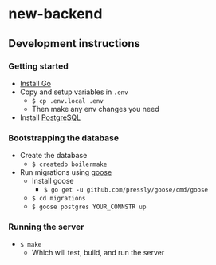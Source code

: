 # new-backend

## Development instructions
### Getting started
- [Install Go](https://golang.org/doc/install)
- Copy and setup variables in `.env`
	- `$ cp .env.local .env`
  - Then make any env changes you need
- Install [PostgreSQL](https://www.postgresql.org/)

### Bootstrapping the database
- Create the database
	- `$ createdb boilermake`
- Run migrations using [goose](https://github.com/pressly/goose)
	- Install goose
		- `$ go get -u github.com/pressly/goose/cmd/goose`
	- `$ cd migrations`
	- `$ goose postgres YOUR_CONNSTR up`

### Running the server
- `$ make`
  - Which will test, build, and run the server    
